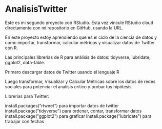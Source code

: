 # AnalisisTwitter
Este es mi segundo proyecto con RStudio. Esta vez vincule RStudio cloud directamente con mi repositorio en GitHub, usando la URL.

En este proyecto estoy aprendiendo que es el ciclo de la ciencia de datos y como importar, transformar, calcular métricas y visualizar datos de Twitter con R.

Las principales librerías de R para análisis de datos: tidyverse, lubridate, ggplot2, data-table.

Primero descargar datos de Twitter usando el lenguaje R

Luego transformar, Visualizar y Calcular Métricas sobre los datos de redes sociales para potenciar el analisis crítico y probar tus hipótesis.

Librerias para Twitter:

install.packages("rtweet") para importar datos de twitter
install.package("tidyverse") para ordenar, contar, transformar datos
install.package("ggplot2") para graficar
install.package("lubridate") para trabajar con fechas
